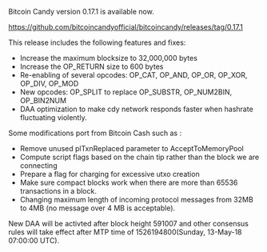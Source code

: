 Bitcoin Candy version 0.17.1 is available now.


https://github.com/bitcoincandyofficial/bitcoincandy/releases/tag/0.17.1

This release includes the following features and fixes:

- Increase the maximum blocksize to 32,000,000 bytes
- Increase the OP_RETURN size to 600 bytes
- Re-enabling of several opcodes: OP_CAT, OP_AND, OP_OR, OP_XOR, OP_DIV, OP_MOD
- New opcodes: OP_SPLIT to replace OP_SUBSTR, OP_NUM2BIN, OP_BIN2NUM
- DAA optimization to make cdy network responds faster when hashrate fluctuating violently.



Some modifications port from Bitcoin Cash such as : 
- Remove unused plTxnReplaced parameter to AcceptToMemoryPool
- Compute script flags based on the chain tip rather than the block we are connecting
- Prepare a flag for charging for excessive utxo creation
- Make sure compact blocks work when there are more than 65536 transactions in a block.
- Changing maximum length of incoming protocol messages from 32MB to 4MB (no message over 4 MB is acceptable).


New DAA will be activted after block height 591007 and other consensus rules will take effect after MTP time of 1526194800(Sunday, 13-May-18 07:00:00 UTC).
